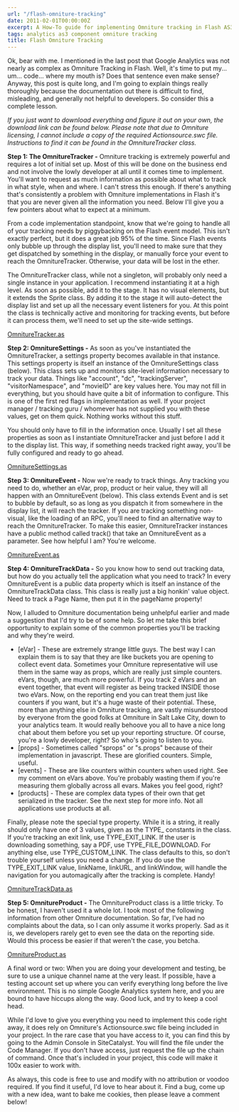 ```yaml
---
url: "/flash-omniture-tracking"
date: 2011-02-01T00:00:00Z
excerpt: A How-To guide for implementing Omniture tracking in Flash AS3.
tags: analytics as3 component omniture tracking
title: Flash Omniture Tracking
---
```


Ok, bear with me. I mentioned in the last post that Google Analytics
was not nearly as complex as Omniture Tracking in Flash. Well, it's time
to put my... um... code... where my mouth is? Does that sentence even
make sense? Anyway, this post is quite long, and I'm going to explain
things really thoroughly because the documentation out there is
difficult to find, misleading, and generally not helpful to developers.
So consider this a complete lesson.

*If you just want to download
everything and figure it out on your own, the download link can be found
below. Please note that due to Omniture licensing, I cannot include a
copy of the required Actionsource.swc file. Instructions to find it can
be found in the OmnitureTracker class.*

**Step 1: The OmnitureTracker -**
Omniture tracking is extremely powerful and requires a lot of initial
set up. Most of this will be done on the business end and not involve
the lowly developer at all until it comes time to implement. You'll want
to request as much information as possible about what to track in what
style, when and where. I can't stress this enough. If there's anything
that's consistently a problem with Omniture implementations in Flash
it's that you are never given all the information you need. Below I'll
give you a few pointers about what to expect at a minimum.

From a code implementation standpoint, know that we're going to handle
all of your tracking needs by piggybacking on the Flash event model.
This isn't exactly perfect, but it does a great job 95% of the time.
Since Flash events only bubble up through the display list, you'll need
to make sure that they get dispatched by something in the display, or
manually force your event to reach the OmnitureTracker. Otherwise, your
data will be lost in the ether.

The OmnitureTracker class, while not a singleton, will probably only
need a single instance in your application. I recommend instantiating it
at a high level. As soon as possible, add it to the stage. It has no
visual elements, but it extends the Sprite class. By adding it to the
stage it will auto-detect the display list and set up all the necessary
event listeners for you. At this point the class is technically active
and monitoring for tracking events, but before it can process them,
we'll need to set up the site-wide settings.

[OmnitureTracker.as](//github.com/jamestomasino/tomasino/blob/master/org/tomasino/tracking/omniture/OmnitureTracker.as)

**Step 2: OmnitureSettings -**
As soon as you've instantiated the OmnitureTracker, a settings property
becomes available in that instance. This settings property is itself an
instance of the OmnitureSettings class (below). This class sets up and
monitors site-level information necessary to track your data. Things
like "account", "dc", "trackingServer", "visitorNamespace", and
"movieID" are key values here. You may not fill in everything, but you
should have quite a bit of information to configure. This is one of the
first red flags in implementation as well. If your project manager /
tracking guru / whomever has not supplied you with these values, get on
them quick. Nothing works without this stuff.

You should only have to fill in the information once. Usually I set all
these properties as soon as I instantiate OmnitureTracker and just
before I add it to the display list. This way, if something needs
tracked right away, you'll be fully configured and ready to go ahead.

[OmnitureSettings.as](//github.com/jamestomasino/tomasino/blob/master/org/tomasino/tracking/omniture/OmnitureSettings.as)

**Step 3: OmnitureEvent -**
Now we're ready to track things. Any tracking you need to do, whether
an eVar, prop, product or heir value, they will all happen with an
OmnitureEvent (below). This class extends Event and is set to bubble by
default, so as long as you dispatch it from somewhere in the display
list, it will reach the tracker. If you are tracking something
non-visual, like the loading of an RPC, you'll need to find an
alternative way to reach the OmnitureTracker. To make this easier,
OmnitureTracker instances have a public method called track() that take
an OmnitureEvent as a parameter. See how helpful I am? You're welcome.

[OmnitureEvent.as](//github.com/jamestomasino/tomasino/blob/master/org/tomasino/tracking/omniture/OmnitureEvent.as)

**Step 4: OmnitureTrackData -**
So you know how to send out tracking data, but how do you actually tell
the application what you need to track? In every OmnitureEvent is a
public data property which is itself an instance of the
OmnitureTrackData class. This class is really just a big honkin' value
object. Need to track a Page Name, then put it in the pageName property!

Now, I alluded to Omniture documentation being unhelpful earlier and
made a suggestion that I'd try to be of some help. So let me take this
brief opportunity to explain some of the common properties you'll be
tracking and why they're weird.

-   [eVar] - These are extremely strange little guys. The best way I can
    explain them is to say that they are like buckets you are opening to
    collect event data. Sometimes your Omniture representative will use
    them in the same way as props, which are really just simple
    counters. eVars, though, are much more powerful. If you track 2
    eVars and an event together, that event will register as being
    tracked INSIDE those two eVars. Now, on the reporting end you can
    treat them just like counters if you want, but it's a huge waste of
    their potential. These, more than anything else in Omniture
    tracking, are vastly misunderstood by everyone from the good folks
    at Omniture in Salt Lake City, down to your analytics team. It would
    really behoove you all to have a nice long chat about them before
    you set up your reporting structure. Of course, you're a lowly
    developer, right? So who's going to listen to you.
-   [props] - Sometimes called "sprops" or "s.props" because of their
    implementation in javascript. These are glorified counters. Simple,
    useful.
-   [events] - These are like counters within counters when used right.
    See my comment on eVars above. You're probably wasting them if
    you're measuring them globally across all evars. Makes you feel
    good, right?
-   [products] - These are complex data types of their own that get
    serialized in the tracker. See the next step for more info. Not all
    applications use products at all.

Finally, please note the special type property. While it is a string, it
really should only have one of 3 values, given as the TYPE_ constants
in the class. If you're tracking an exit link, use TYPE_EXIT_LINK. If
the user is downloading something, say a PDF, use TYPE_FILE_DOWNLOAD.
For anything else, use TYPE_CUSTOM_LINK. The class defaults to this,
so don't trouble yourself unless you need a change. If you do use the
TYPE_EXIT_LINK value, linkName, linkURL, and linkWindow, will handle
the navigation for you automagically after the tracking is complete.
Handy!

[OmnitureTrackData.as](//github.com/jamestomasino/tomasino/blob/master/org/tomasino/tracking/omniture/OmnitureTrackData.as)

**Step 5: OmnitureProduct -**
The OmnitureProduct class is a little tricky. To be honest, I haven't
used it a whole lot. I took most of the following information from other
Omniture documentation. So far, I've had no complaints about the data,
so I can only assume it works properly. Sad as it is, we developers
rarely get to even see the data on the reporting side. Would this
process be easier if that weren't the case, you betcha.

[OmnitureProduct.as](//github.com/jamestomasino/tomasino/blob/master/org/tomasino/tracking/omniture/OmnitureProduct.as)

A final word or two: When you are doing your development and testing, be
sure to use a unique channel name at the very least. If possible, have a
testing account set up where you can verify everything long before the
live environment. This is no simple Google Analytics system here, and
you are bound to have hiccups along the way. Good luck, and try to keep
a cool head.

While I'd love to give you everything you need to implement this code
right away, it does rely on Omniture's Actionsource.swc file being
included in your project. In the rare case that you have access to it,
you can find this by going to the Admin Console in SiteCatalyst. You
will find the file under the Code Manager. If you don't have access,
just request the file up the chain of command. Once that's included in
your project, this code will make it 100x easier to work with.

As always, this code is free to use and modify with no attribution or
voodoo required. If you find it useful, I'd love to hear about it. Find
a bug, come up with a new idea, want to bake me cookies, then please
leave a comment below!
